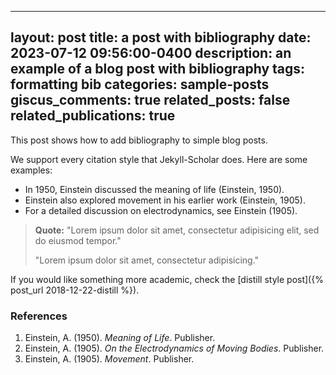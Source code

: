 
---
layout: post
title: a post with bibliography
date: 2023-07-12 09:56:00-0400
description: an example of a blog post with bibliography
tags: formatting bib
categories: sample-posts
giscus_comments: true
related_posts: false
related_publications: true
---

This post shows how to add bibliography to simple blog posts. 

We support every citation style that Jekyll-Scholar does. Here are some examples:

- In 1950, Einstein discussed the meaning of life (Einstein, 1950).
- Einstein also explored movement in his earlier work (Einstein, 1905).
- For a detailed discussion on electrodynamics, see Einstein (1905).

> **Quote:**
> "Lorem ipsum dolor sit amet, consectetur adipisicing elit, sed do eiusmod tempor."
> 
> "Lorem ipsum dolor sit amet, consectetur adipisicing."

If you would like something more academic, check the [distill style post]({% post_url 2018-12-22-distill %}).

### References

1. Einstein, A. (1950). *Meaning of Life*. Publisher.
2. Einstein, A. (1905). *On the Electrodynamics of Moving Bodies*. Publisher.
3. Einstein, A. (1905). *Movement*. Publisher.
